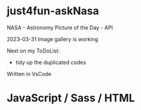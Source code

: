 # just4fun-askNasa

NASA - Astronomy Picture of the Day - API

2023-03-31
Image gallery is working

Next on my ToDoList:
- tidy up the duplicated codes

Written in VsCode
# JavaScript / Sass / HTML
